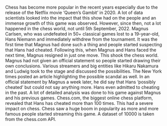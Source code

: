 Chess has become more popular in the recent years especially due to the release of the Netflix movie ‘Queen’s Gambit’ in 2020. A lot of data scientists looked into the impact that this show had on the people and an immense growth of this game was observed. However, since then, not a lot happened in the chess world, not until 5th September, 2022.
Magnus Carlsen, who was undefeated in 50+ classical games lost to a 19-year-old, Hans Niemann and immediately withdrew from the tournament. It was the first time that Magnus had done such a thing and people started suspecting that Hans had cheated.
Following this, when Magnus and Hans faced the next time, Magnus resigned in just one move. This shook the chess world. Magnus had not given an official statement so people started drawing their own conclusions. 
Various streamers and big entities like Hikaru Nakamura and Ludwig took to the stage and discussed the possibilities. 
The New York times posted an article highlighting the possible scandal as well. In an official statement by Magnus a week later, he did say that Hans ‘possibly cheated’ but could not say anything more. Hans even admitted to cheating in the past. 
A lot of detailed analysis was done to his game against Magnus and his previous games. Chess.com, the biggest online chess platform, revealed that Hans has cheated more than 100 times.
This had a severe impact on chess. Chess saw a huge boom in popularity as more and more famous people started streaming this game. A dataset of 10000 is taken from the chess.com API. 
